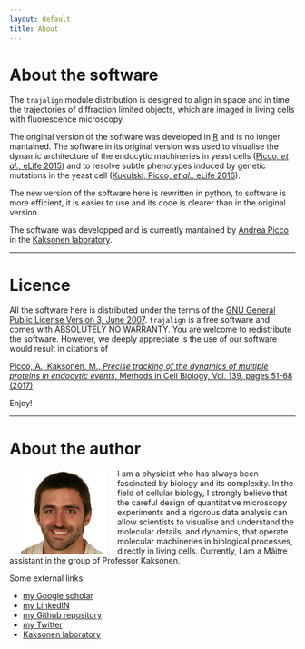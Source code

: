 ```yaml
---
layout: default 
title: About 
---
```

# About the software

The `trajalign` module distribution is designed to align in space and in time the trajectories of diffraction limited objects, which are imaged in living cells with fluorescence microscopy.

The original version of the software was developed in [R](www.cran.org) and is no longer mantained. The software in its original version  was used to visualise the dynamic architecture of the endocytic machineries in yeast cells ([Picco, _et al._, eLife 2015](http://dx.doi.org/10.7554/eLife.04535)) and to resolve subtle phenotypes induced by genetic mutations in the yeast cell ([Kukulski, Picco, _et al._, eLife 2016](http://dx.doi.org/10.7554/eLife.16036)).

The new version of the software here is rewritten in python, to software is more efficient, it is easier to use and its code is clearer than in the original version. 

The software was developped and is currently mantained by [Andrea Picco](https://github.com/apicco) in the [Kaksonen laboratory](http://cms.unige.ch/sciences/biochimie/-Marko-Kaksonen-.html).

***

# Licence

All the software here is distributed under the terms of the [GNU General Public License Version 3, June 2007](https://www.gnu.org/licenses/gpl.html). `trajalign` is a free software and comes with ABSOLUTELY NO WARRANTY. You are welcome to redistribute the software. However, we deeply appreciate is the use of our software would result in citations of 

[Picco, A., Kaksonen, M., _Precise tracking of the dynamics of multiple proteins in endocytic events_,  Methods in Cell Biology, Vol. 139, pages 51-68 (2017)](http://www.sciencedirect.com/science/article/pii/S0091679X16301546).

Enjoy!

***

# About the author

<img src="images/me.jpg" alt="me" align="left" style="width: 150px;" hspace="20"/>
I am a physicist who has always been fascinated by biology and its complexity. In the field of cellular biology, I strongly believe that the careful design of quantitative microscopy experiments and a rigorous data analysis can allow scientists to visualise and understand the molecular details, and dynamics, that operate molecular machineries in biological processes, directly in living cells. Currently, I am a Mâitre assistant in the group of Professor Kaksonen. 

Some external links:
* [my Google scholar](https://scholar.google.ch/citations?user=LpvPoGIAAAAJ&hl=en)
* [my LinkedIN](https://ch.linkedin.com/in/andrea-picco-9b62a274)
* [my Github repository](https://github.com/apicco)
* [my Twitter](https://twitter.com/g_trevize)
* [Kaksonen laboratory](http://cms.unige.ch/sciences/biochimie/-Marko-Kaksonen-.html)


